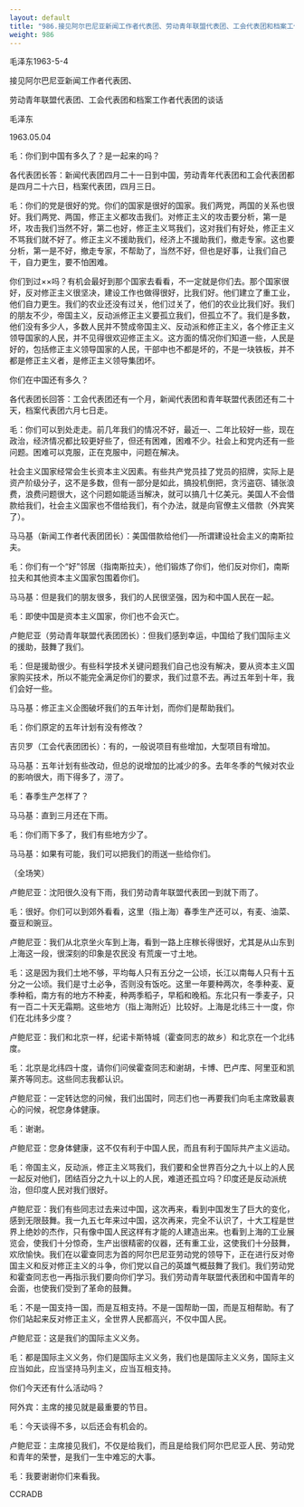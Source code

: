 ```yaml
---
layout: default
title: "986.接见阿尔巴尼亚新闻工作者代表团、劳动青年联盟代表团、工会代表团和档案工作者代表团的谈话"
weight: 986
---
```


毛泽东1963-5-4

接见阿尔巴尼亚新闻工作者代表团、

劳动青年联盟代表团、工会代表团和档案工作者代表团的谈话

毛泽东

1963.05.04

毛：你们到中国有多久了？是一起来的吗？

各代表团长答：新闻代表团四月二十一日到中国，劳动青年代表团和工会代表团都是四月二十六日，档案代表团，四月三日。

毛：你们的党是很好的党。你们的国家是很好的国家。我们两党，两国的关系也很好。我们两党、两国，修正主义都攻击我们。对修正主义的攻击要分析，第一是坏，攻击我们当然不好，第二也好，修正主义骂我们，这对我们有好处，修正主义不骂我们就不好了。修正主义不援助我们，经济上不援助我们，撤走专家。这也要分析，第一是不好，撤走专家，不帮助了，当然不好，但也是好事，让我们自己干，自力更生，要不怕困难。

你们到过××吗？有机会最好到那个国家去看看，不一定就是你们去。那个国家很好，反对修正主义很坚决，建设工作也做得很好，比我们好。他们建立了重工业，他们自力更生。我们的农业还没有过关，他们过关了，他们的农业比我们好。我们的朋友不少，帝国主义，反动派修正主义要孤立我们，但孤立不了。我们是多数，他们没有多少人，多数人民并不赞成帝国主义、反动派和修正主义，各个修正主义领导国家的人民，并不见得很欢迎修正主义。这方面的情况你们知道一些，人民是好的，包括修正主义领导国家的人民，干部中也不都是坏的，不是一块铁板，并不都是修正主义者，是修正主义领导集团坏。

你们在中国还有多久？

各代表团长回答：工会代表团还有一个月，新闻代表团和青年联盟代表团还有二十天，档案代表团六月七日走。

毛：你们可以到处走走。前几年我们的情况不好，最近一、二年比较好一些，现在政治，经济情况都比较更好些了，但还有困难，困难不少。社会上和党内还有一些问题。困难可以克服，正在克服中，问题在解决。

社会主义国家经常会生长资本主义因素。有些共产党员挂了党员的招牌，实际上是资产阶级分子，这不是多数，但有一部分是如此，搞投机倒把，贪污盗窃、铺张浪费，浪费问题很大，这个问题如能适当解决，就可以搞几十亿美元。美国人不会借款给我们，社会主义国家也不借给我们，有个办法，就是向官僚主义借款（外宾笑了）。

马马基（新闻工作者代表团团长）：美国借款给他们──所谓建设社会主义的南斯拉夫。

毛：你们有一个“好”邻居（指南斯拉夫），他们锻炼了你们，他们反对你们，南斯拉夫和其他资本主义国家包围着你们。

马马基：但是我们的朋友很多，我们的人民很坚强，因为和中国人民在一起。

毛：即使中国是资本主义国家，你们也不会灭亡。

卢鲍尼亚（劳动青年联盟代表团团长）：但我们感到幸运，中国给了我们国际主义的援助，鼓舞了我们。

毛：但是援助很少。有些科学技术关键问题我们自己也没有解决，要从资本主义国家购买技术，所以不能完全满足你们的要求，我们过意不去。再过五年到十年，我们会好一些。

马马基：修正主义企图破坏我们的五年计划，而你们是帮助我们。

毛：你们原定的五年计划有没有修改？

吉贝罗（工会代表团团长）：有的，一般说项目有些增加，大型项目有增加。

马马基：五年计划有些改动，但总的说增加的比减少的多。去年冬季的气候对农业的影响很大，雨下得多了，涝了。

毛：春季生产怎样了？

马马基：直到三月还在下雨。

毛：你们雨下多了，我们有些地方少了。

马马基：如果有可能，我们可以把我们的雨送一些给你们。

（全场笑）

卢鲍尼亚：沈阳很久没有下雨，我们劳动青年联盟代表团一到就下雨了。

毛：很好。你们可以到郊外看看，这里（指上海）春季生产还可以，有麦、油菜、蚕豆和豌豆。

卢鲍尼亚：我们从北京坐火车到上海，看到一路上庄稼长得很好，尤其是从山东到上海这一段，很深刻的印象是农民没    有荒废一寸土地。

毛：这是因为我们土地不够，平均每人只有五分之一公顷，长江以南每人只有十五分之一公顷。我们是寸土必争，否则没有饭吃。这里一年要种两次，冬季种麦、夏季种稻，南方有的地方不种麦，种两季稻子，早稻和晚稻。东北只有一季麦子，只有一百二十天无霜期。这些地方（指上海附近）比较好。上海是北纬三十一度，你们在北纬多少度？

卢鲍尼亚：我们和北京一样，纪诺卡斯特城（霍查同志的故乡）和北京在一个北纬度。

毛：北京是北纬四十度，请你们问侯霍查同志和谢胡，卡博、巴卢库、阿里亚和凯莱齐等同志。这些同志我都认识。

卢鲍尼亚：一定转达您的问候，我们出国时，同志们也一再要我们向毛主席致最衷心的问候，祝您身体健康。

毛：谢谢。

卢鲍尼亚：您身体健康，这不仅有利于中国人民，而且有利于国际共产主义运动。

毛：帝国主义，反动派，修正主义骂我们，我们要和全世界百分之九十以上的人民一起反对他们，团结百分之九十以上的人民，难道还孤立吗？印度还是反动派统治，但印度人民对我们很好。

卢鲍尼亚：我们有些同志过去来过中国，这次再来，看到中国发生了巨大的变化，感到无限鼓舞。我一九五七年来过中国，这次再来，完全不认识了，十大工程是世界上绝妙的杰作，只有像中国人民这样有才能的人建造出来。也看到上海的工业展览会，使我们十分惊奇，生产出很精密的仪器，还有重工业，这使我们十分鼓舞，欢欣愉快。我们在以霍查同志为首的阿尔巴尼亚劳动党的领导下，正在进行反对帝国主义和反对修正主义的斗争，你们党以自己的英雄气概鼓舞了我们。我们劳动党和霍查同志也一再指示我们要向你们学习。我们劳动青年联盟代表团和中国青年的会面，也使我们受到了革命的鼓舞。

毛：不是一国支持一国，而是互相支持。不是一国帮助一国，而是互相帮助。有了你们站起来反对修正主义，全世界人民都高兴，不仅中国人民。

卢鲍尼亚：这是我们的国际主义义务。

毛：都是国际主义义务，你们是国际主义义务，我们也是国际主义义务，国际主义应当如此，应当坚持马列主义，应当互相支持。

你们今天还有什么活动吗？

阿外宾：主席的接见就是最重要的节目。

毛：今天谈得不多，以后还会有机会的。

卢鲍尼亚：主席接见我们，不仅是给我们，而且是给我们阿尔巴尼亚人民、劳动党和青年的荣誉，是我们一生中难忘的大事。

毛：我要谢谢你们来看我。

CCRADB

